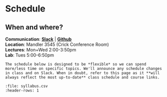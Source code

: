 # Schedule

## When and where? 
**Communication**: [**Slack**](https://psyc201b.slack.com/) | [**Github**](https://github.com/psyc201b)  
**Location**: Mandler 3545 (Crick Conference Room)  
**Lectures**: Mon+Wed 2:00-3:50pm  
**Lab**: Tues 5:00-6:50pm  

```{note}
The schedule below is designed to be *flexible* so we can spend more/less time on specific topics. We'll announce any schedule changes in class and on Slack. When in doubt, refer to this page as it **will always reflect the most up-to-date** class schedule and course links.
```

```{csv-table}
:file: syllabus.csv
:header-rows: 1
```